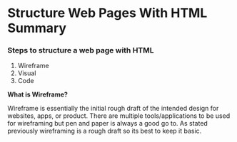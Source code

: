 # Structure Web Pages With HTML Summary

### Steps to structure a web page with HTML
1. Wireframe
2. Visual
3. Code

**What is Wireframe?**

Wireframe is essentially the initial rough draft of the intended design for websites, apps, or product. There are multiple tools/applications to be used for wireframing but pen and paper is always a good go to. As stated previously wireframing is a rough draft so its best to keep it basic.
